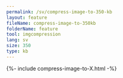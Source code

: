 ```yaml
---
permalink: /sv/compress-image-to-350-kb
layout: feature
fileName: compress-image-to-350kb
folderName: feature
tool: imgcompression
lang: sv
size: 350
type: kb
---
```


{%- include compress-image-to-X.html -%}
